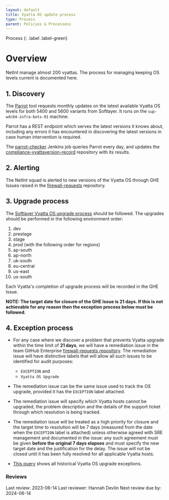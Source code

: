 ```yaml
---
layout: default
title: Vyatta OS update process
type: Process
parent: Policies & Processess
---
```


Process
{: .label .label-green}

# Overview

NetInt manage almost 200 vyattas. The process for managing keeping OS levels current is documented here.

## 1. Discovery

The [Parrot](https://github.ibm.com/alchemy-conductors/security/tree/master/parrot) tool requests monthly updates on the latest available Vyatta OS levels for both 5400 and 5600 variants from Softlayer. It runs on the `sup-wdc04-infra-bots-01` machine.

Parrot has a REST endpoint which serves the latest versions it knows about, including any errors it has encountered in discovering the latest versions in case human intervention is required.

The [parrot-checker](https://alchemy-conductors-jenkins.swg-devops.com/job/Conductors/job/Security-Compliance/job/parrot-checker/) Jenkins job queries Parrot every day, and updates the [compliance-vyattaversion-record](https://github.ibm.com/alchemy-conductors/compliance-vyattaversion-records) repository with its results.

## 2. Alerting

The NetInt squad is alerted to new versions of the Vyatta OS through GHE Issues raised in the [firewall-requests](https://github.ibm.com/alchemy-netint/firewall-requests/issues) repository.

## 3. Upgrade process

The [Softlayer Vyatta OS upgrade process](https://knowledgelayer.softlayer.com/es/procedure/vyatta-os-upgrades) should be followed. The upgrades should be performed in the following environment order:

1. dev
2. prestage
3. stage
4. prod (with the following order for regions)
  1. ap-south
  2. ap-north
  3. uk-south
  4. eu-central
  5. us-east
  6. us-south

Each Vyatta's completion of upgrade process will be recorded in the GHE Issue.

**NOTE: The target date for closure of the GHE Issue is 21 days. If this is not achievable for any reason then the exception process below must be followed.**

## 4. Exception process

- For any case where we discover a problem that prevents Vyatta upgrade within the time limit of **21 days**, we will have a remediation issue in the team GitHub Enterprise [firewall-requests repository](https://github.ibm.com/alchemy-netint/firewall-requests). The remediation issue will have distinctive labels that will allow all such issues to be identified for audit purposes:
    - `EXCEPTION` and
    - `Vyatta OS Upgrade`

- The remediation issue can be the same issue used to track the OS upgrade, provided it has the `EXCEPTION` label attached.

- The remediation issue will specify which Vyatta hosts cannot be upgraded, the problem description and the details of the support ticket through which resolution is being tracked.

- The remediation issue will be treated as a high priority for closure and the target time to resolution will be 7 days (measured from the date when the `EXCEPTION` label is attached) unless otherwise agreed with SRE management and documented in the issue: any such agreement must be given **before the original 7 days elapses** and must specify the new target date and the justification for the delay. The issue will not be closed until it has been fully resolved for all applicable Vyatta hosts.

- [This query](https://github.ibm.com/alchemy-netint/firewall-requests/issues?utf8=%E2%9C%93&q=is%3Aissue+label%3A%22Vyatta+OS+Upgrade%22+label%3AEXCEPTION) shows all historical Vyatta OS upgrade exceptions.

### Reviews

Last review: 2023-06-14 Last reviewer: Hannah Devlin Next review due by: 2024-06-14
